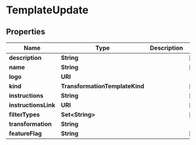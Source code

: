 

# TemplateUpdate


## Properties

| Name | Type | Description | Notes |
|------------ | ------------- | ------------- | -------------|
|**description** | **String** |  |  [optional] |
|**name** | **String** |  |  [optional] |
|**logo** | **URI** |  |  |
|**kind** | **TransformationTemplateKind** |  |  [optional] |
|**instructions** | **String** |  |  [optional] |
|**instructionsLink** | **URI** |  |  [optional] |
|**filterTypes** | **Set&lt;String&gt;** |  |  [optional] |
|**transformation** | **String** |  |  |
|**featureFlag** | **String** |  |  [optional] |



